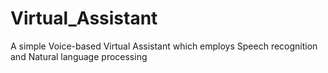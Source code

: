 # Virtual_Assistant
A simple Voice-based Virtual Assistant which employs Speech recognition and Natural language processing
